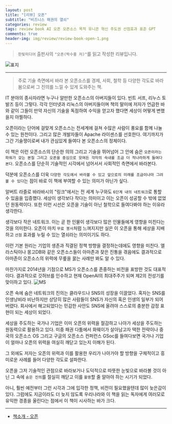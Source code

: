 ```yaml
---  
layout: post  
title: "[리뷰] 오픈"  
subtitle: "비즈니스 패권의 열쇠"  
categories: review  
tags: review book AI 오픈 오픈소스 목적 유니콘 혁신 주도권 선점효과 표준 GPT   
comments: true  
header-img: img/review/review-book-open-1.png
---  
```

  
> `한빛미디어` 출판사의 `"오픈(박수홍 저)"`를 읽고 작성한 리뷰입니다.  

![표지](https://theorydb.github.io/assets/img/review/review-book-open-1.png)  

---

> 주로 기술 측면에서 바라 본 오픈소스를 경제, 사회, 철학 등 다양한 각도로 바라봄으로써 그 진의를 느낄 수 있게 도와주는 책.

IT 분야의 종사자라면 누구나 알만한 오픈소스의 아버지들이 있다. 빈트 서프, 리누스 토발즈 등이 그렇다. 각각 인터넷과 리눅스의 아버지들이며 책의 말미에 저자가 언급한 바와 같이 그들이 만약 자신의 기술을 독점하여 수익을 얻고자 했다면 세상이 어떻게 변했을지 아찔하다.

오픈이라는 단어에 걸맞게 오픈소스는 전세계에 걸쳐 수많은 사람이 풍요를 함께 나눌 수 있는 원천이다. 그리고 많은 개발자들이 Apache 라이센스를 선호한다. 여기까지가 그간 기술쟁이로써 내가 관심있게 들여다 본 오픈소스의 정체이다. 

이 책은 이런 오픈소스의 단순한 의의 그리고 기술을 뛰어넘어 그 안에 숨은 `오픈이라는 파워가 갖는 본질 그리고 오픈을 중심으로 모여든 각자의 속내를 조금 더 적나라하게 들여다 본다`. 오픈소스를 단순히 기술적인 시각에서 넘어서서 사회적인 측면에서 바라본다. 

덕분에 오픈소스를 더욱 `다양한 각도에서 바라볼 수 있고 앞으로의 미래를 조금이나마 그려볼 수 있다`는 점이 바로 이 책에 부여할 수 있는 의미가 아닌가 싶다. 

알버트 라즐로 바라바시의 "링크"에서는 전 세계 누구와도 `6단계 내의 네트워크`로 통할 수 있음을 입증했다. 세상이 생각보다 작다는 의미이고 이는 오픈이 성공할 수 밖에 없었던 원동력이다. 또한 이런 시선은 오픈을 기술이 아닌 철학으로 들여다봐야 하는 이유라 생각한다. 

생각보다 작은 네트워크. 이는 곧 한 인물이 생각보다 많은 인물들에게 영향을 미친다는 것을 의미한다. 오픈이 마치 `무료 봉사`처럼 느껴지지만 실은 이 오픈을 통해 세상을 지배하고 `선점` 효과를 누릴 수 있는 열쇠라는 의미이기도 하다. 

이런 기본 원리는 기업의 생존과 직결된 정책 방향을 결정하는데에도 영향을 미친다. 엘라스틱이나 몽고DB와 같은 오픈소스들이 아마존과 잦은 진통을 겪음에도 결과적으로 아마존이 오픈소스의 위력에 무릎을 꿇는 사례만 봐도 알 수 있다. 

마찬가지로 2014년을 기점으로 MS가 오픈소스를 존중하는 비전을 표방한 것도 대표적이다. 결과적으로 깃허브를 인수하고 현재 OpenAI의 최대주주가 되며 제2의 전성기를 맞이하고 있다. 
![MS](https://theorydb.github.io/assets/img/review/review-book-open-2.png)  

오픈 속에 숨은 네트워크의 진의는 클라우드나 SNS의 성장을 이끌었다. 혹자는 SNS를 인생낭비라 비난하지만 상당히 많은 사람들이 SNS가 자신의 혹은 인생의 일부가 되어버렸다. 회사에서 해고되었다는 민감한 사안도 SNS에 올려야 스스로의 충분한 감정 표현이 되는 세상이 되었다. 

세상을 주도하는 국가나 기업은 이미 오픈의 위력을 절감하고 나아가 세상을 주도하는 원동력으로 활용하고 있다. 미중 패권 다툼에서 화웨이가 살아남고자 택한 전략이나 중국의 오픈소스 OS 그리고 구글의 오픈소스 컨퍼런스 GSoc를 들여다보면 국가나 기업이 얼마나 오픈의 위력을 여실히 깨닫고 있는지 이해가 된다. 

그 외에도 저자는 오픈의 위력과 이를 활용한 우리가 나아가야 할 방향을 구체적이고 흥미로운 사례를 들어 다양한 각도로 설파한다. 

오픈을 그저 기술적인 관점으로 바라보거나 도덕적으로 따뜻한 눈빛으로 바라볼 것이 아닌 그 속에 `숨은 진의`를 절실히 깨닫고 이를 `활용`할 줄 알아야 하는 시기가 되었다. 

아니, 훨씬 예전부터 그런 시각과 그에 입각한 정책, 비전이 필요했을텐데 많이 늦은감이 있다. 그럼에도 지금이라도 더 늦지 않도록 우리나라와 이 책을 읽는 독자에게 여러모로 유익한 경종을 울린다는 점에서 이 책이 시사하는 바가 크다.

---

* [책소개 - 오픈](https://www.yes24.com/Product/Goods/133872990)
